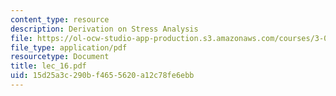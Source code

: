 ```yaml
---
content_type: resource
description: Derivation on Stress Analysis
file: https://ol-ocw-studio-app-production.s3.amazonaws.com/courses/3-064-polymer-engineering-fall-2003/15d25a3c290bf4655620a12c78fe6ebb_lec_16.pdf
file_type: application/pdf
resourcetype: Document
title: lec_16.pdf
uid: 15d25a3c-290b-f465-5620-a12c78fe6ebb
---
```

